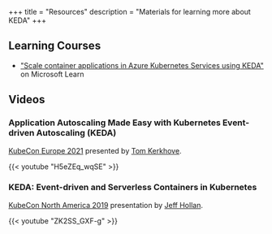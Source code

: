 +++
title = "Resources"
description = "Materials for learning more about KEDA"
+++

## Learning Courses

- ["Scale container applications in Azure Kubernetes Services using KEDA"](https://docs.microsoft.com/en-us/learn/modules/aks-app-scale-keda/) on Microsoft Learn

## Videos

### Application Autoscaling Made Easy with Kubernetes Event-driven Autoscaling (KEDA)

[KubeCon Europe 2021](https://kccnceu2021.sched.com/event/iE5l/application-autoscaling-made-easy-with-kubernetes-event-driven-autoscaling-tom-kerkhove-codit) presented by [Tom Kerkhove](https://twitter.com/TomKerkhove).

{{< youtube "H5eZEq_wqSE" >}}

### KEDA: Event-driven and Serverless Containers in Kubernetes

[KubeCon North America 2019](https://events19.linuxfoundation.org/events/kubecon-cloudnativecon-north-america-2019) presentation by [Jeff Hollan](https://twitter.com/jeffhollan).

{{< youtube "ZK2SS_GXF-g" >}}
